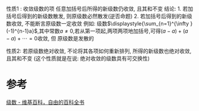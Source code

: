

性质1 : 收敛级数的项 任意加括号后所得的新级数仍收敛, 且其和不变
	结论:
	1. 若加括号后得到的新级数散发, 则原级数必然散发(逆否命题)
	2. 若加括号后得到的新级数收敛, 不能断言原级数一定收敛
		   例如: 级数$\displaystyle{\sum_{n=1}^{\infty }(-1)^{n-1}a}$,其中常数$a\neq 0$,若从第一项起,两项两项地加括号,可得$(a-a)+(a-a)+\cdots=0$收敛, 但 原级数是发散的

性质2: 若原级数绝对收敛, 不论将其各项如何重新排列, 所得的新级数也绝对收敛,且其和不变 (这个性质就是在说: 绝对收敛的级数具有可交换性)


# 参考
[级数 - 维基百科，自由的百科全书](https://zh.wikipedia.org/wiki/%E7%BA%A7%E6%95%B0#%E6%94%B6%E6%95%9B%E7%BA%A7%E6%95%B0%E7%9A%84%E6%80%A7%E8%B4%A8)
